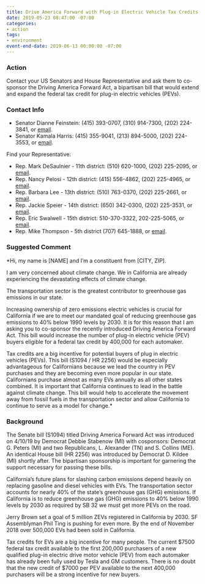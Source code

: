 ```yaml
---
title: Drive America Forward with Plug-in Electric Vehicle Tax Credits
date: 2019-05-23 08:47:00 -07:00
categories:
- action
tags:
- environment
event-end-date: 2019-06-13 00:00:00 -07:00
---
```


### Action
Contact your US Senators and House Representative and ask them to co-sponsor the Driving America Forward Act, a bipartisan bill that would extend and expand the federal tax credit for plug-in electric vehicles (PEVs).  

### Contact Info
  * Senator Dianne Feinstein: (415) 393-0707, (310) 914-7300, (202) 224-3841, or [email](https://www.feinstein.senate.gov/public/index.cfm/e-mail-me).  
  * Senator Kamala Harris: (415) 355-9041, (213) 894-5000, (202) 224-3553, or [email](https://www.harris.senate.gov/contact).  

Find your Representative:
  * Rep. Mark DeSaulnier - 11th district:  (510) 620-1000, (202) 225-2095, or [email](https://desaulnier.house.gov/contact/email).  
  * Rep. Nancy Pelosi - 12th district:  (415) 556-4862, (202) 225-4965, or [email](https://pelosi.house.gov/contact-me/email-me).  
  * Rep. Barbara Lee - 13th district:  (510) 763-0370, (202) 225-2661, or [email](https://lee.house.gov/contact/email-me).  
  * Rep. Jackie Speier - 14th district: (650) 342-0300, (202) 225-3531, or [email](https://speier.house.gov/contact/email).  
  * Rep. Eric Swalwell - 15th district: 510-370-3322, 202-225-5065, or [email](https://swalwell.house.gov/contact).  
  * Rep. Mike Thompson - 5th district (707) 645-1888, or [email](https://mikethompsonforms.house.gov/contact/).  

### Suggested Comment
*Hi, my name is [NAME] and I’m a constituent from [CITY, ZIP].  

I am very concerned about climate change. We in California are already experiencing the devastating effects of climate change.  

The transportation sector is the greatest contributor to greenhouse gas emissions in our state.  

Increasing ownership of zero emissions electric vehicles is crucial for California if we are to meet our mandated goal of reducing greenhouse gas emissions to 40% below 1990 levels by 2030. It is for this reason that I am asking you to co-sponsor the recently introduced Driving America Forward Act. This bill would increase the number of plug-in electric vehicle (PEV) buyers eligible for a federal tax credit by 400,000 for each automaker.  

Tax credits are a big incentive for potential buyers of plug in electric vehicles (PEVs). This bill (S1094 / HR 2256) would be especially advantageous for Californians because we lead the country in PEV purchases and they are becoming even more popular in our state.  Californians purchase almost as many EVs annually as all other states combined. It is important that California continues to lead in the battle against climate change. This bill would help to accelerate the movement away from fossil fuels in the transportation sector and allow  California to continue to serve as a model for change.*  

### Background
The Senate bill (S1094) titled Driving America Forward Act was introduced on 4/10/19 by  Democrat Debbie Stabenow (MI) with cosponsors: Democrat G. Peters (MI) and two Republicans, L. Alexander (TN) and S. Collins (ME). An identical House bill (HR 2256) was introduced by Democrat D. Kildee (MI) shortly after. The bipartisan sponsorship is important for garnering the support necessary for passing these bills.  

California’s future plans for slashing carbon emissions depend heavily on replacing gasoline and diesel vehicles with EVs. The transportation sector accounts for nearly 40% of the state’s greenhouse gas (GHG) emissions. If California is to reduce greenhouse gas (GHG) emissions to 40% below 1990 levels by 2030 as required by SB 32 we must get more PEVs on the road.  

Jerry Brown set a goal of 5 million ZEVs registered in California by 2030. SF Assemblyman Phil Ting is pushing for even more. By the end of November 2018 over 500,000 EVs had been sold in California.  

Tax credits for EVs are a big incentive for many people. The current $7500 federal tax credit available to the first 200,000 purchasers of a new qualified plug-in electric drive motor vehicle (PEV) from each automaker has already been fully used by Tesla and GM customers. There is no doubt that the new credit of $7000 per PEV available to the next 400,000 purchasers will be a strong incentive for new buyers.  